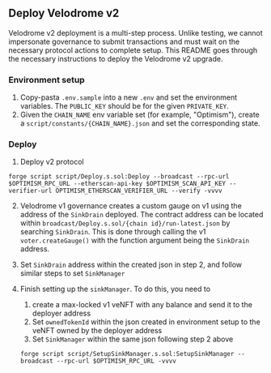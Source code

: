 ## Deploy Velodrome v2

Velodrome v2 deployment is a multi-step process.  Unlike testing, we cannot impersonate governance to submit transactions and must wait on the necessary protocol actions to complete setup.  This README goes through the necessary instructions to deploy the Velodrome v2 upgrade.

### Environment setup
1. Copy-pasta `.env.sample` into a new `.env` and set the environment variables. The `PUBLIC_KEY` should be for the given `PRIVATE_KEY`.
2. Given the `CHAIN_NAME` env variable set (for example, "Optimism"), create a `script/constants/{CHAIN_NAME}.json` and set the corresponding state.

### Deploy
1. Deploy v2 protocol
```
forge script script/Deploy.s.sol:Deploy --broadcast --rpc-url $OPTIMISM_RPC_URL --etherscan-api-key $OPTIMISM_SCAN_API_KEY --verifier-url OPTIMISM_ETHERSCAN_VERIFIER_URL --verify -vvvv
```

2. Velodrome v1 governance creates a custom gauge on v1 using the address of the `SinkDrain` deployed.  The contract address can be located within `broadcast/Deploy.s.sol/{chain id}/run-latest.json` by searching `SinkDrain`.  This is done through calling the v1 `voter.createGauge()` with the function argument being the `SinkDrain` address.

3. Set `SinkDrain` address within the created json in step 2, and follow similar steps to set `SinkManager`

4. Finish setting up the `sinkManager`.  To do this, you need to
    1. create a max-locked v1 veNFT with any balance and send it to the deployer address
    2. Set `ownedTokenId` within the json created in environment setup to the veNFT owned by the deployer address
    3. Set `SinkManager` within the same json following step 2 above
    ```
    forge script script/SetupSinkManager.s.sol:SetupSinkManager --broadcast --rpc-url $OPTIMISM_RPC_URL -vvvv